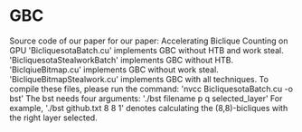 # GBC
Source code of our paper for our paper: Accelerating Biclique Counting on GPU
'BicliquesotaBatch.cu' implements GBC without HTB and work steal. 
'BicliquesotaStealworkBatch' implements GBC without HTB.
'BiclqiueBitmap.cu' implements GBC without work steal.
'BicliqueBitmapStealwork.cu' implements GBC with all techniques. 
To compile these files, please run the command:
'nvcc BicliquesotaBatch.cu -o bst'
The bst needs four arguments:
'./bst filename p q selected_layer'
For example, './bst github.txt 8 8 1' denotes calculating the (8,8)-bicliques with the right layer selected. 
